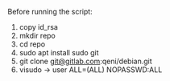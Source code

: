 Before running the script:
1. copy id_rsa
2. mkdir repo
3. cd repo
4. sudo apt install sudo git
5. git clone git@gitlab.com:qeni/debian.git
6. visudo -> user ALL=(ALL) NOPASSWD:ALL
